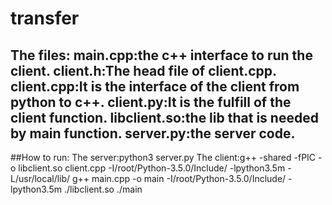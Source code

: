 # transfer
## The files: main.cpp:the c++ interface to run the client. client.h:The head file of client.cpp. client.cpp:It is the interface of the client from python to c++. client.py:It is the fulfill of the client function. libclient.so:the lib that is needed by main function. server.py:the server code.

##How to run: The server:python3 server.py The client:g++ -shared -fPIC -o libclient.so client.cpp -I/root/Python-3.5.0/Include/ -lpython3.5m -L/usr/local/lib/ g++ main.cpp -o main -I/root/Python-3.5.0/Include/ -lpython3.5m ./libclient.so ./main

